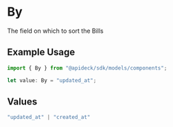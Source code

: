 # By

The field on which to sort the Bills

## Example Usage

```typescript
import { By } from "@apideck/sdk/models/components";

let value: By = "updated_at";
```

## Values

```typescript
"updated_at" | "created_at"
```